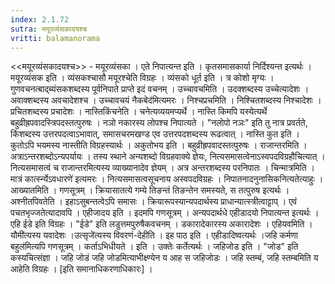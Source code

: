 ```yaml
---
index: 2.1.72
sutra: मयूरव्यंसकादयश्च
vritti: balamanorama
---
```


<<मयूरव्यंसकादयश्च>> - मयूरव्यंसका । एते निपात्यन्त इति । कृतसमासकार्या निर्दिश्यन्त इत्यर्थः । मयूरव्यंसक इति । व्यंसकश्चासौ मयूरश्चेति विग्रहः । व्यंसको धूर्त इति । त्र कोशो मृग्यः । गुणवचनत्बाद्ब्यंसकशब्दस्य पूर्वनिपाते प्राप्ते इदं वचनम् । उच्चावचमिति । उदक्शब्दस्य उच्चेत्यादेशः । अवाक्शब्दस्य अवचादेशश्च । उच्चावचयं नैकबेद॑मित्यमरः । निश्चप्रचमिति । निश्चितशब्दस्य निश्चादेशः । प्रचितशब्दस्य प्रचादेशः । नास्तिकिंचनेति । चनेत्यव्ययमप्यर्थे । नास्ति किमपि यस्येत्यर्थे बहुव्रीह्रपवादस्त्रिपदस्तत्पुरुषः । नञो नकारस्य लोपश्च निपात्यते । "नलोपो नञः" इति तु नात्र प्रवर्तते, किंशब्दस्य उत्तरपदत्वाऽभावात्, समासचरमखण्ड एव उत्तरपदशब्दस्य रूढत्वात् । नास्ति कुत इति । कुतोऽपि भयमस्य नास्तीति विग्रहस्यार्थः । अकुतोभय इति । बहुव्रीह्रपवादस्तत्पुरुषः । राजान्तरमिति । अत्राऽन्तरशब्दोऽन्यपर्यायः । तस्य स्थाने अन्यशब्दो विग्रहवाक्ये ज्ञेयः, नित्यसमासत्वेनाऽस्वपदविग्रहौचित्यात् । नित्यसमासत्वं च राजान्तरमित्यस्य व्याख्यानादेव ज्ञेयम् । अत्र अन्तरशब्दस्य परनिपातः । चिन्मात्रमिति ।मात्रं कार्त्स्न्येऽवधारणे॑ इत्यमरः । नित्यसमासत्वसूचनाय अस्वपदविग्रहः । निपातनादनुनासिकनित्यतेत्याहुः । आख्यातमिति । गणसूत्रम् । क्रियासातत्ये गम्ये तिङन्तं तिङन्तेन समस्यते, स तत्पुरुष इत्यर्थः । अश्नीतपिवतेति । इहाऽसुबन्तत्वेऽपि समासः । क्रियारूपस्यान्यपदार्थस्य प्राधान्यात्स्त्रीत्वाट्टाप् । एवं पचतभृज्जतेत्यादावपि । एहीजादय इति । इदमपि गणसूत्रम् । अन्यपदार्थधे एहीडादयो निपात्यन्त इत्यर्थः । एहि ईडे इति विग्रहः । "ईडे" इति लडुत्तमपुरुषैकवचनम् । डकारादेकारस्य अकारादेशः । एहियवमिति ।यौमी॑त्यस्य यवादेशः ।उत्सृजे॑त्यस्य विवरणं-देहीति । इह पाठ इति । एहीडादिष्वत्यर्थः ।जहि कर्मणा बहुल॑मित्यपि गणसूत्रम् । कर्ताऽभिधीयते । इति । उक्तेः कर्तेत्यर्थः । जहिजोड इति । "जोड" इति कस्यचित्संज्ञा । जहि जोडं जहि जोडमित्याभीक्ष्ण्येन य आह स जहिजोडः । जहि स्तम्बं, जहि स्तम्बमिति य आहेति विग्रहः । [इति समानाधिकरणाधिकारः] । 